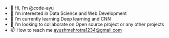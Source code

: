 - 👋 Hi, I’m @code-ayu
- 👀 I’m interested in Data Science and Web Development
- 🌱 I’m currently learning Deep learning and CNN
- 💞️ I’m looking to collaborate on Open source project or any other projects
- 📫 How to reach me ayushmehrotra1234@gmail.com

<!---
code-ayu/code-ayu is a ✨ special ✨ repository because its `README.md` (this file) appears on your GitHub profile.
You can click the Preview link to take a look at your changes.
--->
